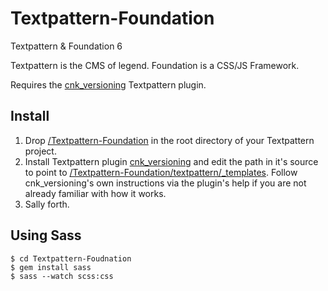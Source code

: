 Textpattern-Foundation
==============

Textpattern &amp; Foundation 6

Textpattern is the CMS of legend. Foundation is a CSS/JS Framework.

Requires the [cnk_versioning](https://github.com/whaleen/Textpattern-Foundation/blob/master/textpattern/plugins/cnk_versioning.txt) Textpattern plugin.

## Install

1. Drop [/Textpattern-Foundation](https://github.com/whaleen/Textpattern-Foundation) in the root directory of your Textpattern project.
2. Install Textpattern plugin [cnk_versioning](https://github.com/whaleen/Textpattern-Foundation/blob/master/textpattern/plugins/cnk_versioning.txt) and edit the path in it's source to point to [/Textpattern-Foundation/textpattern/_templates](https://github.com/whaleen/Textpattern-Foundation/textpattern/_templates). Follow cnk_versioning's own instructions via the plugin's help if you are not already familiar with how it works.
3. Sally forth.

## Using Sass

    $ cd Textpattern-Foudnation
    $ gem install sass
    $ sass --watch scss:css

